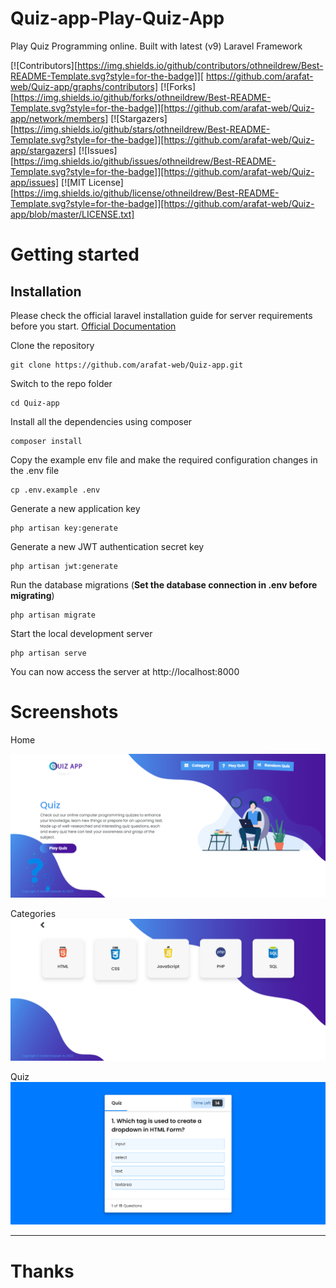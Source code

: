 # Quiz-app-Play-Quiz-App
 Play Quiz Programming online. Built with latest (v9) Laravel Framework

[![Contributors][https://img.shields.io/github/contributors/othneildrew/Best-README-Template.svg?style=for-the-badge]][ https://github.com/arafat-web/Quiz-app/graphs/contributors]
[![Forks][https://img.shields.io/github/forks/othneildrew/Best-README-Template.svg?style=for-the-badge]][https://github.com/arafat-web/Quiz-app/network/members]
[![Stargazers][https://img.shields.io/github/stars/othneildrew/Best-README-Template.svg?style=for-the-badge]][https://github.com/arafat-web/Quiz-app/stargazers]
[![Issues][https://img.shields.io/github/issues/othneildrew/Best-README-Template.svg?style=for-the-badge]][https://github.com/arafat-web/Quiz-app/issues]
[![MIT License][https://img.shields.io/github/license/othneildrew/Best-README-Template.svg?style=for-the-badge]][https://github.com/arafat-web/Quiz-app/blob/master/LICENSE.txt]


# Getting started

## Installation

Please check the official laravel installation guide for server requirements before you start. [Official Documentation](https://laravel.com/docs/9.x)

Clone the repository

    git clone https://github.com/arafat-web/Quiz-app.git

Switch to the repo folder

    cd Quiz-app

Install all the dependencies using composer

    composer install

Copy the example env file and make the required configuration changes in the .env file

    cp .env.example .env

Generate a new application key

    php artisan key:generate

Generate a new JWT authentication secret key

    php artisan jwt:generate

Run the database migrations (**Set the database connection in .env before migrating**)

    php artisan migrate

Start the local development server

    php artisan serve

You can now access the server at http://localhost:8000

# Screenshots

Home

 ![alt](screenshots/home.png)

Categories
 ![alt](screenshots/categories.png)

 Quiz
 ![alt](screenshots/quiz.png)

 <hr>

 # Thanks